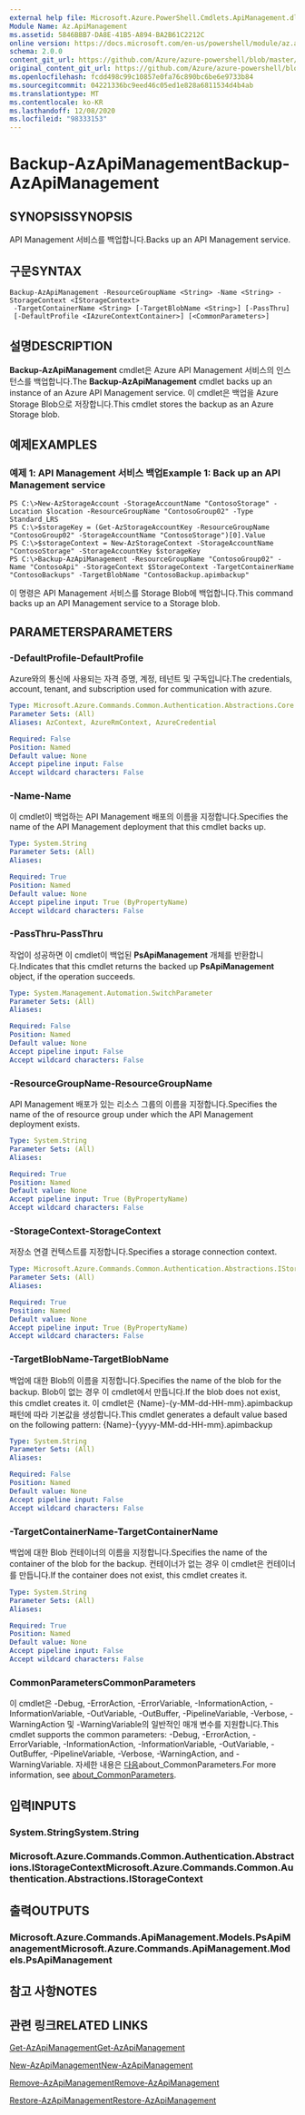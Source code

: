 ```yaml
---
external help file: Microsoft.Azure.PowerShell.Cmdlets.ApiManagement.dll-Help.xml
Module Name: Az.ApiManagement
ms.assetid: 5846BBB7-DA8E-41B5-A894-BA2B61C2212C
online version: https://docs.microsoft.com/en-us/powershell/module/az.apimanagement/backup-azapimanagement
schema: 2.0.0
content_git_url: https://github.com/Azure/azure-powershell/blob/master/src/ApiManagement/ApiManagement/help/Backup-AzApiManagement.md
original_content_git_url: https://github.com/Azure/azure-powershell/blob/master/src/ApiManagement/ApiManagement/help/Backup-AzApiManagement.md
ms.openlocfilehash: fcdd498c99c10857e0fa76c890bc6be6e9733b84
ms.sourcegitcommit: 04221336bc9eed46c05ed1e828a6811534d4b4ab
ms.translationtype: MT
ms.contentlocale: ko-KR
ms.lasthandoff: 12/08/2020
ms.locfileid: "98333153"
---
```

# <span data-ttu-id="1771b-101">Backup-AzApiManagement</span><span class="sxs-lookup"><span data-stu-id="1771b-101">Backup-AzApiManagement</span></span>

## <span data-ttu-id="1771b-102">SYNOPSIS</span><span class="sxs-lookup"><span data-stu-id="1771b-102">SYNOPSIS</span></span>
<span data-ttu-id="1771b-103">API Management 서비스를 백업합니다.</span><span class="sxs-lookup"><span data-stu-id="1771b-103">Backs up an API Management service.</span></span>

## <span data-ttu-id="1771b-104">구문</span><span class="sxs-lookup"><span data-stu-id="1771b-104">SYNTAX</span></span>

```
Backup-AzApiManagement -ResourceGroupName <String> -Name <String> -StorageContext <IStorageContext>
 -TargetContainerName <String> [-TargetBlobName <String>] [-PassThru]
 [-DefaultProfile <IAzureContextContainer>] [<CommonParameters>]
```

## <span data-ttu-id="1771b-105">설명</span><span class="sxs-lookup"><span data-stu-id="1771b-105">DESCRIPTION</span></span>
<span data-ttu-id="1771b-106">**Backup-AzApiManagement** cmdlet은 Azure API Management 서비스의 인스턴스를 백업합니다.</span><span class="sxs-lookup"><span data-stu-id="1771b-106">The **Backup-AzApiManagement** cmdlet backs up an instance of an Azure API Management service.</span></span>
<span data-ttu-id="1771b-107">이 cmdlet은 백업을 Azure Storage Blob으로 저장합니다.</span><span class="sxs-lookup"><span data-stu-id="1771b-107">This cmdlet stores the backup as an Azure Storage blob.</span></span>

## <span data-ttu-id="1771b-108">예제</span><span class="sxs-lookup"><span data-stu-id="1771b-108">EXAMPLES</span></span>

### <span data-ttu-id="1771b-109">예제 1: API Management 서비스 백업</span><span class="sxs-lookup"><span data-stu-id="1771b-109">Example 1: Back up an API Management service</span></span>
```
PS C:\>New-AzStorageAccount -StorageAccountName "ContosoStorage" -Location $location -ResourceGroupName "ContosoGroup02" -Type Standard_LRS
PS C:\>$storageKey = (Get-AzStorageAccountKey -ResourceGroupName "ContosoGroup02" -StorageAccountName "ContosoStorage")[0].Value
PS C:\>$storageContext = New-AzStorageContext -StorageAccountName "ContosoStorage" -StorageAccountKey $storageKey
PS C:\>Backup-AzApiManagement -ResourceGroupName "ContosoGroup02" -Name "ContosoApi" -StorageContext $StorageContext -TargetContainerName "ContosoBackups" -TargetBlobName "ContosoBackup.apimbackup"
```

<span data-ttu-id="1771b-110">이 명령은 API Management 서비스를 Storage Blob에 백업합니다.</span><span class="sxs-lookup"><span data-stu-id="1771b-110">This command backs up an API Management service to a Storage blob.</span></span>

## <span data-ttu-id="1771b-111">PARAMETERS</span><span class="sxs-lookup"><span data-stu-id="1771b-111">PARAMETERS</span></span>

### <span data-ttu-id="1771b-112">-DefaultProfile</span><span class="sxs-lookup"><span data-stu-id="1771b-112">-DefaultProfile</span></span>
<span data-ttu-id="1771b-113">Azure와의 통신에 사용되는 자격 증명, 계정, 테넌트 및 구독입니다.</span><span class="sxs-lookup"><span data-stu-id="1771b-113">The credentials, account, tenant, and subscription used for communication with azure.</span></span>

```yaml
Type: Microsoft.Azure.Commands.Common.Authentication.Abstractions.Core.IAzureContextContainer
Parameter Sets: (All)
Aliases: AzContext, AzureRmContext, AzureCredential

Required: False
Position: Named
Default value: None
Accept pipeline input: False
Accept wildcard characters: False
```

### <span data-ttu-id="1771b-114">-Name</span><span class="sxs-lookup"><span data-stu-id="1771b-114">-Name</span></span>
<span data-ttu-id="1771b-115">이 cmdlet이 백업하는 API Management 배포의 이름을 지정합니다.</span><span class="sxs-lookup"><span data-stu-id="1771b-115">Specifies the name of the API Management deployment that this cmdlet backs up.</span></span>

```yaml
Type: System.String
Parameter Sets: (All)
Aliases:

Required: True
Position: Named
Default value: None
Accept pipeline input: True (ByPropertyName)
Accept wildcard characters: False
```

### <span data-ttu-id="1771b-116">-PassThru</span><span class="sxs-lookup"><span data-stu-id="1771b-116">-PassThru</span></span>
<span data-ttu-id="1771b-117">작업이 성공하면 이 cmdlet이 백업된 **PsApiManagement** 개체를 반환합니다.</span><span class="sxs-lookup"><span data-stu-id="1771b-117">Indicates that this cmdlet returns the backed up **PsApiManagement** object, if the operation succeeds.</span></span>

```yaml
Type: System.Management.Automation.SwitchParameter
Parameter Sets: (All)
Aliases:

Required: False
Position: Named
Default value: None
Accept pipeline input: False
Accept wildcard characters: False
```

### <span data-ttu-id="1771b-118">-ResourceGroupName</span><span class="sxs-lookup"><span data-stu-id="1771b-118">-ResourceGroupName</span></span>
<span data-ttu-id="1771b-119">API Management 배포가 있는 리소스 그룹의 이름을 지정합니다.</span><span class="sxs-lookup"><span data-stu-id="1771b-119">Specifies the name of the of resource group under which the API Management deployment exists.</span></span>

```yaml
Type: System.String
Parameter Sets: (All)
Aliases:

Required: True
Position: Named
Default value: None
Accept pipeline input: True (ByPropertyName)
Accept wildcard characters: False
```

### <span data-ttu-id="1771b-120">-StorageContext</span><span class="sxs-lookup"><span data-stu-id="1771b-120">-StorageContext</span></span>
<span data-ttu-id="1771b-121">저장소 연결 컨텍스트를 지정합니다.</span><span class="sxs-lookup"><span data-stu-id="1771b-121">Specifies a storage connection context.</span></span>

```yaml
Type: Microsoft.Azure.Commands.Common.Authentication.Abstractions.IStorageContext
Parameter Sets: (All)
Aliases:

Required: True
Position: Named
Default value: None
Accept pipeline input: True (ByPropertyName)
Accept wildcard characters: False
```

### <span data-ttu-id="1771b-122">-TargetBlobName</span><span class="sxs-lookup"><span data-stu-id="1771b-122">-TargetBlobName</span></span>
<span data-ttu-id="1771b-123">백업에 대한 Blob의 이름을 지정합니다.</span><span class="sxs-lookup"><span data-stu-id="1771b-123">Specifies the name of the blob for the backup.</span></span>
<span data-ttu-id="1771b-124">Blob이 없는 경우 이 cmdlet에서 만듭니다.</span><span class="sxs-lookup"><span data-stu-id="1771b-124">If the blob does not exist, this cmdlet creates it.</span></span>
<span data-ttu-id="1771b-125">이 cmdlet은 {Name}-{y-MM-dd-HH-mm}.apimbackup 패턴에 따라 기본값을 생성합니다.</span><span class="sxs-lookup"><span data-stu-id="1771b-125">This cmdlet generates a default value based on the following pattern: {Name}-{yyyy-MM-dd-HH-mm}.apimbackup</span></span>

```yaml
Type: System.String
Parameter Sets: (All)
Aliases:

Required: False
Position: Named
Default value: None
Accept pipeline input: False
Accept wildcard characters: False
```

### <span data-ttu-id="1771b-126">-TargetContainerName</span><span class="sxs-lookup"><span data-stu-id="1771b-126">-TargetContainerName</span></span>
<span data-ttu-id="1771b-127">백업에 대한 Blob 컨테이너의 이름을 지정합니다.</span><span class="sxs-lookup"><span data-stu-id="1771b-127">Specifies the name of the container of the blob for the backup.</span></span>
<span data-ttu-id="1771b-128">컨테이너가 없는 경우 이 cmdlet은 컨테이너를 만듭니다.</span><span class="sxs-lookup"><span data-stu-id="1771b-128">If the container does not exist, this cmdlet creates it.</span></span>

```yaml
Type: System.String
Parameter Sets: (All)
Aliases:

Required: True
Position: Named
Default value: None
Accept pipeline input: False
Accept wildcard characters: False
```

### <span data-ttu-id="1771b-129">CommonParameters</span><span class="sxs-lookup"><span data-stu-id="1771b-129">CommonParameters</span></span>
<span data-ttu-id="1771b-130">이 cmdlet은 -Debug, -ErrorAction, -ErrorVariable, -InformationAction, -InformationVariable, -OutVariable, -OutBuffer, -PipelineVariable, -Verbose, -WarningAction 및 -WarningVariable의 일반적인 매개 변수를 지원합니다.</span><span class="sxs-lookup"><span data-stu-id="1771b-130">This cmdlet supports the common parameters: -Debug, -ErrorAction, -ErrorVariable, -InformationAction, -InformationVariable, -OutVariable, -OutBuffer, -PipelineVariable, -Verbose, -WarningAction, and -WarningVariable.</span></span> <span data-ttu-id="1771b-131">자세한 내용은 [다음](http://go.microsoft.com/fwlink/?LinkID=113216)about_CommonParameters.</span><span class="sxs-lookup"><span data-stu-id="1771b-131">For more information, see [about_CommonParameters](http://go.microsoft.com/fwlink/?LinkID=113216).</span></span>

## <span data-ttu-id="1771b-132">입력</span><span class="sxs-lookup"><span data-stu-id="1771b-132">INPUTS</span></span>

### <span data-ttu-id="1771b-133">System.String</span><span class="sxs-lookup"><span data-stu-id="1771b-133">System.String</span></span>

### <span data-ttu-id="1771b-134">Microsoft.Azure.Commands.Common.Authentication.Abstractions.IStorageContext</span><span class="sxs-lookup"><span data-stu-id="1771b-134">Microsoft.Azure.Commands.Common.Authentication.Abstractions.IStorageContext</span></span>

## <span data-ttu-id="1771b-135">출력</span><span class="sxs-lookup"><span data-stu-id="1771b-135">OUTPUTS</span></span>

### <span data-ttu-id="1771b-136">Microsoft.Azure.Commands.ApiManagement.Models.PsApiManagement</span><span class="sxs-lookup"><span data-stu-id="1771b-136">Microsoft.Azure.Commands.ApiManagement.Models.PsApiManagement</span></span>

## <span data-ttu-id="1771b-137">참고 사항</span><span class="sxs-lookup"><span data-stu-id="1771b-137">NOTES</span></span>

## <span data-ttu-id="1771b-138">관련 링크</span><span class="sxs-lookup"><span data-stu-id="1771b-138">RELATED LINKS</span></span>

[<span data-ttu-id="1771b-139">Get-AzApiManagement</span><span class="sxs-lookup"><span data-stu-id="1771b-139">Get-AzApiManagement</span></span>](./Get-AzApiManagement.md)

[<span data-ttu-id="1771b-140">New-AzApiManagement</span><span class="sxs-lookup"><span data-stu-id="1771b-140">New-AzApiManagement</span></span>](./New-AzApiManagement.md)

[<span data-ttu-id="1771b-141">Remove-AzApiManagement</span><span class="sxs-lookup"><span data-stu-id="1771b-141">Remove-AzApiManagement</span></span>](./Remove-AzApiManagement.md)

[<span data-ttu-id="1771b-142">Restore-AzApiManagement</span><span class="sxs-lookup"><span data-stu-id="1771b-142">Restore-AzApiManagement</span></span>](./Restore-AzApiManagement.md)


